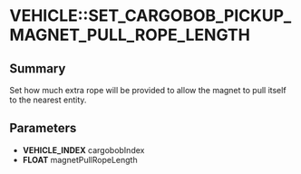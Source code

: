 # VEHICLE::SET_CARGOBOB_PICKUP_MAGNET_PULL_ROPE_LENGTH

## Summary
Set how much extra rope will be provided to allow the magnet to pull itself to the nearest entity.

## Parameters
* **VEHICLE_INDEX** cargobobIndex
* **FLOAT** magnetPullRopeLength